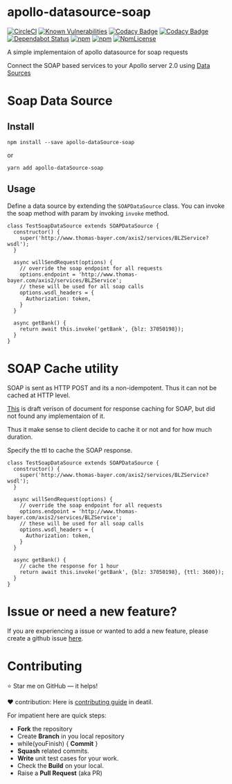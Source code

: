 # apollo-datasource-soap

[![CircleCI](https://circleci.com/gh/RishikeshDarandale/apollo-datasource-soap.svg?style=svg)](https://circleci.com/gh/RishikeshDarandale/apollo-datasource-soap)
[![Known Vulnerabilities](https://snyk.io/test/github/RishikeshDarandale/apollo-datasource-soap/badge.svg)](https://snyk.io/test/github/RishikeshDarandale/apollo-datasource-soap)
[![Codacy Badge](https://api.codacy.com/project/badge/Grade/b5521af6e43f477a85b40d146177dc32)](https://www.codacy.com/app/RishikeshDarandale/apollo-datasource-soap?utm_source=github.com&amp;utm_medium=referral&amp;utm_content=RishikeshDarandale/apollo-datasource-soap&amp;utm_campaign=Badge_Grade)
[![Codacy Badge](https://api.codacy.com/project/badge/Coverage/4c6f4aac6d12468c9eb1d2fd0eace794)](https://www.codacy.com/app/RishikeshDarandale/apollo-datasource-soap?utm_source=github.com&utm_medium=referral&utm_content=RishikeshDarandale/apollo-datasource-soap&utm_campaign=Badge_Coverage)
[![Dependabot Status](https://api.dependabot.com/badges/status?host=github&repo=RishikeshDarandale/apollo-datasource-soap)](https://dependabot.com)
[![npm](https://img.shields.io/npm/v/apollo-datasource-soap.svg)](https://www.npmjs.com/package/apollo-datasource-soap)
[![npm](https://img.shields.io/npm/dt/apollo-datasource-soap.svg)](https://www.npmjs.com/package/apollo-datasource-soap)
[![NpmLicense](https://img.shields.io/npm/l/apollo-datasource-soap.svg)](https://github.com/RishikeshDarandale/apollo-datasource-soap/blob/master/LICENSE)

A simple implementaion of apollo datasource for soap requests

Connect the SOAP based services to your Apollo server 2.0 using [Data Sources][1]

# Soap Data Source

## Install

```
npm install --save apollo-dataSource-soap
```

or

```
yarn add apollo-dataSource-soap
```

## Usage

Define a data source by extending the `SOAPDataSource` class. You can invoke the soap method with param by invoking `invoke` method.

```
class TestSoapDataSource extends SOAPDataSource {
  constructor() {
    super('http://www.thomas-bayer.com/axis2/services/BLZService?wsdl');
  }

  async willSendRequest(options) {
    // override the soap endpoint for all requests
    options.endpoint = 'http://www.thomas-bayer.com/axis2/services/BLZService';
    // these will be used for all soap calls
    options.wsdl_headers = {
      Authorization: token,
    }
  }

  async getBank() {
    return await this.invoke('getBank', {blz: 37050198});
  }
}
```

# SOAP Cache utility

SOAP is sent as HTTP POST and its a non-idempotent. Thus it can not be cached at HTTP level.

[This][4] is draft verison of document for response caching for SOAP, but did not found any implementaion of it.

Thus it make sense to client decide to cache it or not and for how much duration.

Specify the ttl to cache the SOAP response.

```
class TestSoapDataSource extends SOAPDataSource {
  constructor() {
    super('http://www.thomas-bayer.com/axis2/services/BLZService?wsdl');
  }

  async willSendRequest(options) {
    // override the soap endpoint for all requests
    options.endpoint = 'http://www.thomas-bayer.com/axis2/services/BLZService';
    // these will be used for all soap calls
    options.wsdl_headers = {
      Authorization: token,
    }
  }

  async getBank() {
    // cache the response for 1 hour
    return await this.invoke('getBank', {blz: 37050198}, {ttl: 3600});
  }
}
```

# Issue or need a new feature?

If you are experiencing a issue or wanted to add a new feature, please create a github issue [here][2].

# Contributing

:star: Star me on GitHub — it helps!

:heart: contribution: Here is [contributing guide][3] in deatil.

For impatient here are quick steps:

- **Fork** the repository
- Create **Branch** in you local repository
- while(youFinish) { **Commit** }
- **Squash** related commits.
- **Write** unit test cases for your work.
- Check the **Build** on your local.
- Raise a **Pull Request** (aka PR)


[1]: https://www.apollographql.com/docs/apollo-server/features/data-sources.html
[2]: https://github.com/RishikeshDarandale/apollo-datasource-soap/issues/new
[3]: ./CONTRIBUTING.md
[4]: https://lists.w3.org/Archives/Public/www-ws/2001Aug/att-0000/ResponseCache.html
